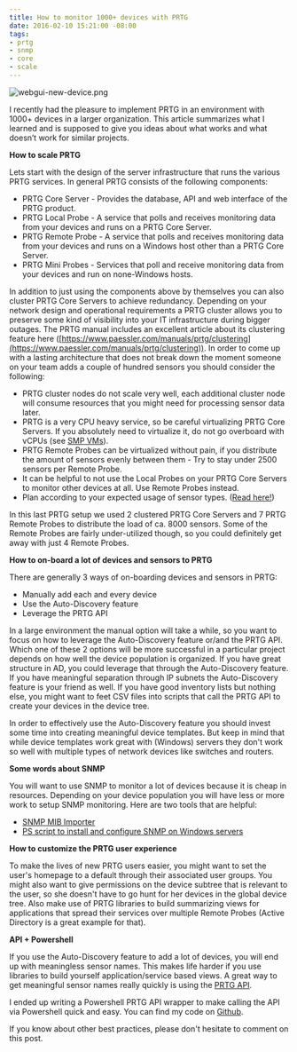 ```yaml
---
title: How to monitor 1000+ devices with PRTG
date: 2016-02-10 15:21:00 -08:00
tags:
- prtg
- snmp
- core
- scale
---
```


![webgui-new-device.png](/uploads/webgui-new-device.png)

I recently had the pleasure to implement PRTG in an environment with 1000+ devices in a larger organization. This article summarizes what I learned and is supposed to give you ideas about what works and what doesn’t work for similar projects.

**How to scale PRTG**

Lets start with the design of the server infrastructure that runs the various PRTG services. In general PRTG consists of the following components:

* PRTG Core Server - Provides the database, API and web interface of the PRTG product.
* PRTG Local Probe - A service that polls and receives monitoring data from your devices and runs on a PRTG Core Server.
* PRTG Remote Probe - A service that polls and receives monitoring data from your devices and runs on a Windows host other than a PRTG Core Server.
* PRTG Mini Probes - Services that poll and receive monitoring data from your devices and run on none-Windows hosts.

In addition to just using the components above by themselves you can also cluster PRTG Core Servers to achieve redundancy. Depending on your network design and operational requirements a PRTG cluster allows you to preserve some kind of visibility into your IT infrastructure during bigger outages. The PRTG manual includes an excellent article about its clustering feature here ([https://www.paessler.com/manuals/prtg/clustering](https://www.paessler.com/manuals/prtg/clustering)).
In order to come up with a lasting architecture that does not break down the moment someone on your team adds a couple of hundred sensors you should consider the following:


* PRTG cluster nodes do not scale very well, each additional cluster node will consume resources that you might need for processing sensor data later.
* PRTG is a very CPU heavy service, so be careful virtualizing PRTG Core Servers. If you absolutely need to virtualize it, do not go overboard with vCPUs (see [SMP VMs](http://vbrainstorm.com/one-two-or-four-vcpus-in-vmware/)).
* PRTG Remote Probes can be virtualized without pain, if you distribute the amount of sensors evenly between them - Try to stay under 2500 sensors per Remote Probe.
* It can be helpful to not use the Local Probes on your PRTG Core Servers to monitor other devices at all. Use Remote Probes instead.
* Plan according to your expected usage of sensor types. ([Read here!](https://kb.paessler.com/en/topic/2733-how-can-i-speed-up-prtgespecially-for-large-installations))

In this last PRTG setup we used 2 clustered PRTG Core Servers and 7 PRTG Remote Probes to distribute the load of ca. 8000 sensors. Some of the Remote Probes are fairly under-utilized though, so you could definitely get away with just 4 Remote Probes.

**How to on-board a lot of devices and sensors to PRTG**

There are generally 3 ways of on-boarding devices and sensors in PRTG:

* Manually add each and every device
* Use the Auto-Discovery feature
* Leverage the PRTG API

In a large environment the manual option will take a while, so you want to focus on how to leverage the Auto-Discovery feature or/and the PRTG API.
Which one of these 2 options will be more successful in a particular project depends on how well the device population is organized. If you have great structure in AD, you could leverage that through the Auto-Discovery feature. If you have meaningful separation through IP subnets the Auto-Discovery feature is your friend as well. If you have good inventory lists but nothing else, you might want to feet CSV files into scripts that call the PRTG API to create your devices in the device tree.

In order to effectively use the Auto-Discovery feature you should invest some time into creating meaningful device templates. But keep in mind that while device templates work great with (Windows) servers they don't work so well with multiple types of network devices like switches and routers.

**Some words about SNMP**

You will want to use SNMP to monitor a lot of devices because it is cheap in resources. Depending on your device population you will have less or more work to setup SNMP monitoring. Here are two tools that are helpful:

* [SNMP MIB Importer](https://www.paessler.com/tools/mibimporter)
* [PS script to install and configure SNMP on Windows servers](https://community.whatsupgold.com/?signin&r=%2flibrary%2fpowershellscripts%2finstallandconfiguresnmpwithpowershell)

**How to customize the PRTG user experience**

To make the lives of new PRTG users easier, you might want to set the user's homepage to a default through their associated user groups. You might also want to give permissions on the device subtree that is relevant to the user, so she doesn't have to go hunt for her devices in the global device tree.
Also make use of PRTG libraries to build summarizing views for applications that spread their services over multiple Remote Probes (Active Directory is a great example for that).

**API + Powershell**

If you use the Auto-Discovery feature to add a lot of devices, you will end up with meaningless sensor names. This makes life harder if you use libraries to build yourself application/service based views. A great way to get meaningful sensor names really quickly is using the [PRTG API](https://prtg.paessler.com/api.htm?username=demo&password=demodemo&tabid=1).

I ended up writing a Powershell PRTG API wrapper to make calling the API via Powershell quick and easy. You can find my code on [Github](https://github.com/bersfo/prtg-api-wrapper).

If you know about other best practices, please don't hesitate to comment on this post.